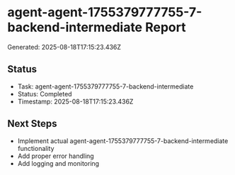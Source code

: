 # agent-agent-1755379777755-7-backend-intermediate Report

Generated: 2025-08-18T17:15:23.436Z

## Status
- Task: agent-agent-1755379777755-7-backend-intermediate
- Status: Completed
- Timestamp: 2025-08-18T17:15:23.436Z

## Next Steps
- Implement actual agent-agent-1755379777755-7-backend-intermediate functionality
- Add proper error handling
- Add logging and monitoring
